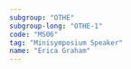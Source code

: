 ```yaml
---
subgroup: "OTHE"
subgroup-long: "OTHE-1"
code: "MS06"
tag: "Minisymposium Speaker"
name: "Erica Graham"
---
```

